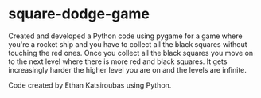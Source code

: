 # square-dodge-game
Created and developed a Python code using pygame for a game where you're a rocket ship and you have to collect all the black squares without touching the red ones.
Once you collect all the black squares you move on to the next level where there is more red and black squares. It gets increasingly harder the higher level you are on and the levels are infinite.

Code created by Ethan Katsiroubas using Python.
